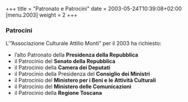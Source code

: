 +++
title = "Patronato e Patrocini"
date = 2003-05-24T10:39:08+02:00
[menu.2003]
weight = 2 
+++
### Patrocini

L’”Associazione Culturale Attilio Monti” per il 2003 ha richiesto:

* l’alto Patronato della **Presidenza della Repubblica**
* il Patrocinio del **Senato della Repubblica**
* il Patrocinio della **Camera dei Deputati**
* il Patrocinio della Presidenza del **Consiglio dei Ministri**
* il Patrocinio del **Ministero per i Beni e le Attività Culturali**
* il Patrocinio del **Ministero delle Comunicazioni**
* il Patrocinio della **Regione Toscana**
